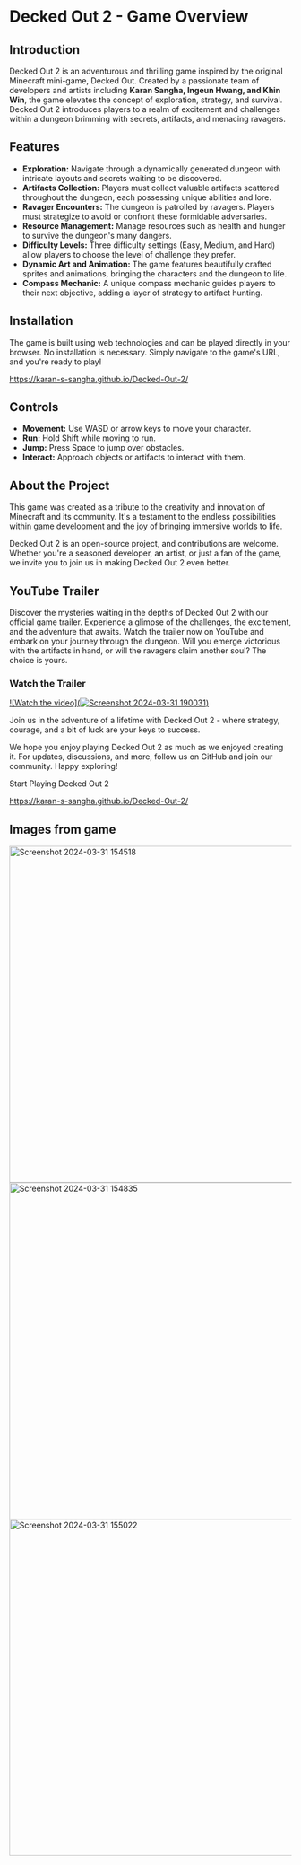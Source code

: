 # Decked Out 2 - Game Overview

## Introduction
Decked Out 2 is an adventurous and thrilling game inspired by the original Minecraft mini-game, Decked Out. Created by a passionate team of developers and artists including **Karan Sangha, Ingeun Hwang, and Khin Win**, the game elevates the concept of exploration, strategy, and survival. Decked Out 2 introduces players to a realm of excitement and challenges within a dungeon brimming with secrets, artifacts, and menacing ravagers.

## Features
- **Exploration:** Navigate through a dynamically generated dungeon with intricate layouts and secrets waiting to be discovered.
- **Artifacts Collection:** Players must collect valuable artifacts scattered throughout the dungeon, each possessing unique abilities and lore.
- **Ravager Encounters:** The dungeon is patrolled by ravagers. Players must strategize to avoid or confront these formidable adversaries.
- **Resource Management:** Manage resources such as health and hunger to survive the dungeon's many dangers.
- **Difficulty Levels:** Three difficulty settings (Easy, Medium, and Hard) allow players to choose the level of challenge they prefer.
- **Dynamic Art and Animation:** The game features beautifully crafted sprites and animations, bringing the characters and the dungeon to life.
- **Compass Mechanic:** A unique compass mechanic guides players to their next objective, adding a layer of strategy to artifact hunting.

## Installation
The game is built using web technologies and can be played directly in your browser. No installation is necessary. Simply navigate to the game's URL, and you're ready to play!

https://karan-s-sangha.github.io/Decked-Out-2/

## Controls
- **Movement:** Use WASD or arrow keys to move your character.
- **Run:** Hold Shift while moving to run.
- **Jump:** Press Space to jump over obstacles.
- **Interact:** Approach objects or artifacts to interact with them.

## About the Project
This game was created as a tribute to the creativity and innovation of Minecraft and its community. It's a testament to the endless possibilities within game development and the joy of bringing immersive worlds to life.

Decked Out 2 is an open-source project, and contributions are welcome. Whether you're a seasoned developer, an artist, or just a fan of the game, we invite you to join us in making Decked Out 2 even better.

## YouTube Trailer
Discover the mysteries waiting in the depths of Decked Out 2 with our official game trailer. Experience a glimpse of the challenges, the excitement, and the adventure that awaits. Watch the trailer now on YouTube and embark on your journey through the dungeon. Will you emerge victorious with the artifacts in hand, or will the ravagers claim another soul? The choice is yours.

### Watch the Trailer

[![Watch the video](![Screenshot 2024-03-31 190031](https://github.com/karan-s-sangha/Decked-Out-2/assets/131113666/4310f93b-3c92-41e4-99f7-65a174969530))](https://www.youtube.com/watch?v=twIb8laOm_U)



Join us in the adventure of a lifetime with Decked Out 2 - where strategy, courage, and a bit of luck are your keys to success.

We hope you enjoy playing Decked Out 2 as much as we enjoyed creating it. For updates, discussions, and more, follow us on GitHub and join our community. Happy exploring!

Start Playing Decked Out 2

https://karan-s-sangha.github.io/Decked-Out-2/


## Images from game
<img width="600" alt="Screenshot 2024-03-31 154518" src="https://github.com/karan-s-sangha/Decked-Out-2/assets/122415428/14fd7a84-89d5-41c9-bf7c-9a0c4db2be24">
<img width="600" alt="Screenshot 2024-03-31 154835" src="https://github.com/karan-s-sangha/Decked-Out-2/assets/122415428/de3b91c8-17e4-450e-b99c-301bd5330294">
<img width="600" alt="Screenshot 2024-03-31 155022" src="https://github.com/karan-s-sangha/Decked-Out-2/assets/122415428/5b22ecae-b7a0-4f85-b566-b93d4de79ad3">

